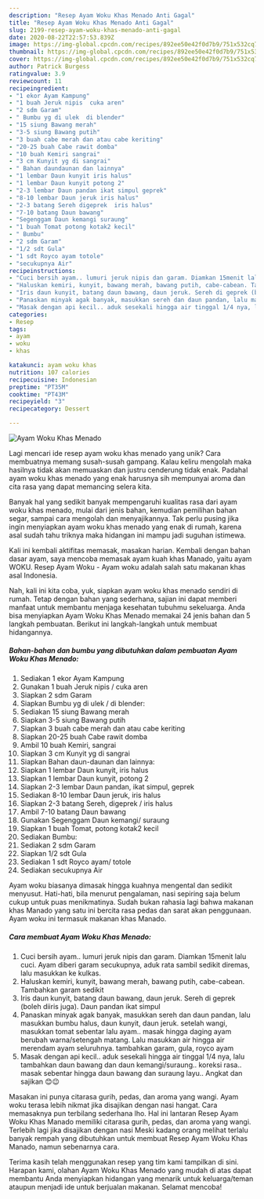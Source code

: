 ```yaml
---
description: "Resep Ayam Woku Khas Menado Anti Gagal"
title: "Resep Ayam Woku Khas Menado Anti Gagal"
slug: 2199-resep-ayam-woku-khas-menado-anti-gagal
date: 2020-08-22T22:57:53.839Z
image: https://img-global.cpcdn.com/recipes/892ee50e42f0d7b9/751x532cq70/ayam-woku-khas-menado-foto-resep-utama.jpg
thumbnail: https://img-global.cpcdn.com/recipes/892ee50e42f0d7b9/751x532cq70/ayam-woku-khas-menado-foto-resep-utama.jpg
cover: https://img-global.cpcdn.com/recipes/892ee50e42f0d7b9/751x532cq70/ayam-woku-khas-menado-foto-resep-utama.jpg
author: Patrick Burgess
ratingvalue: 3.9
reviewcount: 11
recipeingredient:
- "1 ekor Ayam Kampung"
- "1 buah Jeruk nipis  cuka aren"
- "2 sdm Garam"
- " Bumbu yg di ulek  di blender"
- "15 siung Bawang merah"
- "3-5 siung Bawang putih"
- "3 buah cabe merah dan atau cabe keriting"
- "20-25 buah Cabe rawit domba"
- "10 buah Kemiri sangrai"
- "3 cm Kunyit yg di sangrai"
- " Bahan daundaunan dan lainnya"
- "1 lembar Daun kunyit iris halus"
- "1 lembar Daun kunyit potong 2"
- "2-3 lembar Daun pandan ikat simpul geprek"
- "8-10 lembar Daun jeruk iris halus"
- "2-3 batang Sereh digeprek  iris halus"
- "7-10 batang Daun bawang"
- "Segenggam Daun kemangi suraung"
- "1 buah Tomat potong kotak2 kecil"
- " Bumbu"
- "2 sdm Garam"
- "1/2 sdt Gula"
- "1 sdt Royco ayam totole"
- "secukupnya Air"
recipeinstructions:
- "Cuci bersih ayam.. lumuri jeruk nipis dan garam. Diamkan 15menit lalu cuci. Ayam diberi garam secukupnya, aduk rata sambil sedikit diremas, lalu masukkan ke kulkas."
- "Haluskan kemiri, kunyit, bawang merah, bawang putih, cabe-cabean. Tambahkan garam sedikit"
- "Iris daun kunyit, batang daun bawang, daun jeruk. Sereh di geprek (boleh diiris juga). Daun pandan ikat simpul"
- "Panaskan minyak agak banyak, masukkan sereh dan daun pandan, lalu masukkan bumbu halus, daun kunyit, daun jeruk. setelah wangi, masukkan tomat sebentar lalu ayam.. masak hingga daging ayam berubah warna/setengah matang. Lalu masukkan air hingga air merendam ayam seluruhnya. tambahkan garam, gula, royco ayam"
- "Masak dengan api kecil.. aduk sesekali hingga air tinggal 1/4 nya, lalu tambahkan daun bawang dan daun kemangi/suraung.. koreksi rasa.. masak sebentar hingga daun bawang dan suraung layu.. Angkat dan sajikan 😊😉"
categories:
- Resep
tags:
- ayam
- woku
- khas

katakunci: ayam woku khas 
nutrition: 107 calories
recipecuisine: Indonesian
preptime: "PT35M"
cooktime: "PT43M"
recipeyield: "3"
recipecategory: Dessert

---
```



![Ayam Woku Khas Menado](https://img-global.cpcdn.com/recipes/892ee50e42f0d7b9/751x532cq70/ayam-woku-khas-menado-foto-resep-utama.jpg)

Lagi mencari ide resep ayam woku khas menado yang unik? Cara membuatnya memang susah-susah gampang. Kalau keliru mengolah maka hasilnya tidak akan memuaskan dan justru cenderung tidak enak. Padahal ayam woku khas menado yang enak harusnya sih mempunyai aroma dan cita rasa yang dapat memancing selera kita.

Banyak hal yang sedikit banyak mempengaruhi kualitas rasa dari ayam woku khas menado, mulai dari jenis bahan, kemudian pemilihan bahan segar, sampai cara mengolah dan menyajikannya. Tak perlu pusing jika ingin menyiapkan ayam woku khas menado yang enak di rumah, karena asal sudah tahu triknya maka hidangan ini mampu jadi suguhan istimewa.

Kali ini kembali aktifitas memasak, masakan harian. Kembali dengan bahan dasar ayam, saya mencoba memasak ayam kuah khas Manado, yaitu ayam WOKU. Resep Ayam Woku - Ayam woku adalah salah satu makanan khas asal Indonesia.


Nah, kali ini kita coba, yuk, siapkan ayam woku khas menado sendiri di rumah. Tetap dengan bahan yang sederhana, sajian ini dapat memberi manfaat untuk membantu menjaga kesehatan tubuhmu sekeluarga. Anda bisa menyiapkan Ayam Woku Khas Menado memakai 24 jenis bahan dan 5 langkah pembuatan. Berikut ini langkah-langkah untuk membuat hidangannya.

<!--inarticleads1-->

##### Bahan-bahan dan bumbu yang dibutuhkan dalam pembuatan Ayam Woku Khas Menado:

1. Sediakan 1 ekor Ayam Kampung
1. Gunakan 1 buah Jeruk nipis / cuka aren
1. Siapkan 2 sdm Garam
1. Siapkan  Bumbu yg di ulek / di blender:
1. Sediakan 15 siung Bawang merah
1. Siapkan 3-5 siung Bawang putih
1. Siapkan 3 buah cabe merah dan atau cabe keriting
1. Siapkan 20-25 buah Cabe rawit domba
1. Ambil 10 buah Kemiri, sangrai
1. Siapkan 3 cm Kunyit yg di sangrai
1. Siapkan  Bahan daun-daunan dan lainnya:
1. Siapkan 1 lembar Daun kunyit, iris halus
1. Siapkan 1 lembar Daun kunyit, potong 2
1. Siapkan 2-3 lembar Daun pandan, ikat simpul, geprek
1. Sediakan 8-10 lembar Daun jeruk, iris halus
1. Siapkan 2-3 batang Sereh, digeprek / iris halus
1. Ambil 7-10 batang Daun bawang
1. Gunakan Segenggam Daun kemangi/ suraung
1. Siapkan 1 buah Tomat, potong kotak2 kecil
1. Sediakan  Bumbu:
1. Sediakan 2 sdm Garam
1. Siapkan 1/2 sdt Gula
1. Sediakan 1 sdt Royco ayam/ totole
1. Sediakan secukupnya Air


Ayam woku biasanya dimasak hingga kuahnya mengental dan sedikit menyusut. Hati-hati, bila menurut pengalaman, nasi sepiring saja belum cukup untuk puas menikmatinya. Sudah bukan rahasia lagi bahwa makanan khas Manado yang satu ini bercita rasa pedas dan sarat akan penggunaan. Ayam woku ini termasuk makanan khas Manado. 

<!--inarticleads2-->

##### Cara membuat Ayam Woku Khas Menado:

1. Cuci bersih ayam.. lumuri jeruk nipis dan garam. Diamkan 15menit lalu cuci. Ayam diberi garam secukupnya, aduk rata sambil sedikit diremas, lalu masukkan ke kulkas.
1. Haluskan kemiri, kunyit, bawang merah, bawang putih, cabe-cabean. Tambahkan garam sedikit
1. Iris daun kunyit, batang daun bawang, daun jeruk. Sereh di geprek (boleh diiris juga). Daun pandan ikat simpul
1. Panaskan minyak agak banyak, masukkan sereh dan daun pandan, lalu masukkan bumbu halus, daun kunyit, daun jeruk. setelah wangi, masukkan tomat sebentar lalu ayam.. masak hingga daging ayam berubah warna/setengah matang. Lalu masukkan air hingga air merendam ayam seluruhnya. tambahkan garam, gula, royco ayam
1. Masak dengan api kecil.. aduk sesekali hingga air tinggal 1/4 nya, lalu tambahkan daun bawang dan daun kemangi/suraung.. koreksi rasa.. masak sebentar hingga daun bawang dan suraung layu.. Angkat dan sajikan 😊😉


Masakan ini punya citarasa gurih, pedas, dan aroma yang wangi. Ayam woku terasa lebih nikmat jika disajikan dengan nasi hangat. Cara memasaknya pun terbilang sederhana lho. Hal ini lantaran Resep Ayam Woku Khas Manado memiliki citarasa gurih, pedas, dan aroma yang wangi. Terlebih lagi jika disajikan dengan nasi Meski kadang orang melihat terlalu banyak rempah yang dibutuhkan untuk membuat Resep Ayam Woku Khas Manado, namun sebenarnya cara. 

Terima kasih telah menggunakan resep yang tim kami tampilkan di sini. Harapan kami, olahan Ayam Woku Khas Menado yang mudah di atas dapat membantu Anda menyiapkan hidangan yang menarik untuk keluarga/teman ataupun menjadi ide untuk berjualan makanan. Selamat mencoba!

